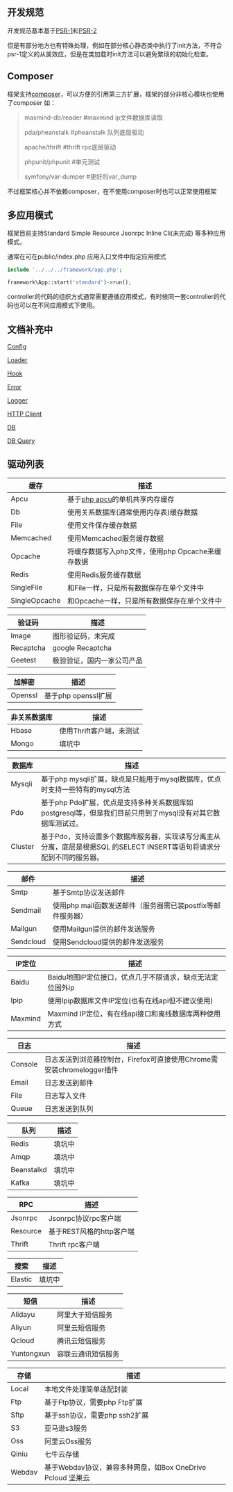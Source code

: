 开发规范
----
开发规范基本基于[PSR-1](http://www.php-fig.org/psr/psr-1)和[PSR-2](http://www.php-fig.org/psr/psr-2)

但是有部分地方也有特殊处理，例如在部分核心静态类中执行了init方法，不符合psr-1定义的从属效应，但是在类加载时init方法可以避免繁琐的初始化检查。

Composer
----
框架支持[composer](https://getcomposer.org)，可以方便的引用第三方扩展，框架的部分非核心模块也使用了composer
如：
> maxmind-db/reader #maxmind ip文件数据库读取
> 
> pda/pheanstalk #pheanstalk 队列底层驱动
> 
> apache/thrift #thrift rpc底层驱动
> 
> phpunit/phpunit #单元测试
> 
> symfony/var-dumper #更好的var_dump

不过框架核心并不依赖composer，在不使用composer时也可以正常使用框架

多应用模式
----
框架目前支持Standard Simple Resource Jsonrpc Inline Cli(未完成) 等多种应用模式。

通常在可在public/index.php 应用入口文件中指定应用模式

```php
include '../../../framework/app.php';

framework\App::start('standard')->run();
```
controller的代码的组织方式通常需要遵循应用模式，有时候同一套controller的代码也可以在不同应用模式下使用。

文档补充中
----
[Config](doc/CONFIG.md)

[Loader](doc/LOADER.md)

[Hook](doc/HOOK.md)

[Error](doc/ERROR.md)

[Logger](doc/LOGGER.md)

[HTTP Client](doc/HTTP_Client.md)

[DB](doc/DB/DB.md)

[DB Query](doc/DB/DB_Query.md)

驱动列表
----
| 缓存 | 描述         
| ----|----
|Apcu | 基于[php apcu](http://pecl.php.net/package/APCu)的单机共享内存缓存
|Db |   使用关系数据库(通常使用内存表)缓存数据
|File | 使用文件保存缓存数据
|Memcached | 使用Memcached服务缓存数据
|Opcache | 将缓存数据写入php文件，使用php Opcache来缓存数据
|Redis | 使用Redis服务缓存数据
|SingleFile | 和File一样，只是所有数据保存在单个文件中
|SingleOpcache | 和Opcache一样，只是所有数据保存在单个文件中

| 验证码 | 描述         
| ----|----
|Image | 图形验证码，未完成
|Recaptcha | google Recaptcha     
|Geetest | 极验验证，国内一家公司产品

| 加解密| 描述         
| ----|----
|Openssl | 基于php openssl扩展 

| 非关系数据库| 描述         
| ----|----
|Hbase | 使用Thrift客户端，未测试
|Mongo | 填坑中

| 数据库 | 描述         
| ----|----
|Mysqli | 基于php mysqli扩展，缺点是只能用于mysql数据库，优点时支持一些特有的mysql方法
|Pdo | 基于php Pdo扩展，优点是支持多种关系数据库如postgresql等，但是我们目前只用到了mysql没有对其它数据库测试过。
|Cluster | 基于Pdo，支持设置多个数据库服务器，实现读写分离主从分离，底层是根据SQL 的SELECT INSERT等语句将请求分配到不同的服务器。

| 邮件 | 描述         
| ----|----
|Smtp | 基于Smtp协议发送邮件
|Sendmail | 使用php mail函数发送邮件（服务器需已装postfix等邮件服务器）
|Mailgun | 使用Mailgun提供的邮件发送服务
|Sendcloud | 使用Sendcloud提供的邮件发送服务 

| IP定位 | 描述         
| ----|----
|Baidu | Baidu地图IP定位接口，优点几乎不限请求，缺点无法定位国外ip
|Ipip | 使用Ipip数据库文件IP定位(也有在线api但不建议使用)
|Maxmind | Maxmind IP定位，有在线api接口和离线数据库两种使用方式

| 日志 | 描述         
| ----|----
|Console | 日志发送到浏览器控制台，Firefox可直接使用Chrome需安装chromelogger插件
|Email |   日志发送到邮件
|File | 日志写入文件
|Queue | 日志发送到队列

| 队列 | 描述         
| ----|----
|Redis | 填坑中
|Amqp |  填坑中
|Beanstalkd | 填坑中
|Kafka | 填坑中

| RPC | 描述         
| ----|----
|Jsonrpc | Jsonrpc协议rpc客户端
|Resource | 基于REST风格的http客户端
|Thrift | Thrift rpc客户端

| 搜索 | 描述         
| ----|----
|Elastic | 填坑中


| 短信 | 描述         
| ----|----
|Alidayu | 阿里大于短信服务
|Aliyun | 阿里云短信服务
|Qcloud | 腾讯云短信服务
|Yuntongxun | 容联云通讯短信服务

| 存储| 描述         
| ----|----
|Local | 本地文件处理简单适配封装
|Ftp | 基于Ftp协议，需要php Ftp扩展
|Sftp | 基于ssh协议，需要php ssh2扩展
|S3 | 亚马逊s3服务
|Oss | 阿里云Oss服务
|Qiniu | 七牛云存储
|Webdav | 基于Webdav协议，兼容多种网盘，如Box OneDrive Pcloud 坚果云 
